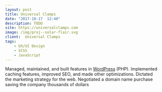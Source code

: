 ```yaml
---
layout: post
title: Universal Clamps
date: "2017-10-17  12:40"
description: TODO
site: https://universalclamps.com
image: /img/proj--solar-flair.svg
client:  Universal Clamps
tags: 
    - UX/UI Design
    - SCSS
    - JavaScript
---
```


Managed, maintained, and built features in <a href="https://wordpress.org/" target="_blank">WordPress</a> (PHP). Implemented caching features, improved SEO, and made other optimizations. Dictated the marketing strategy for the web. Negotiated a domain name purchase saving the company thousands of dollars

